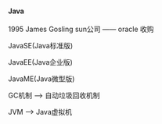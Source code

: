 #### Java 
1995 James Gosling  sun公司 —— oracle 收购

JavaSE(Java标准版)

JavaEE(Java企业版)

JavaME(Java微型版)

GC机制 -->  自动垃圾回收机制

JVM -->      Java虚拟机
